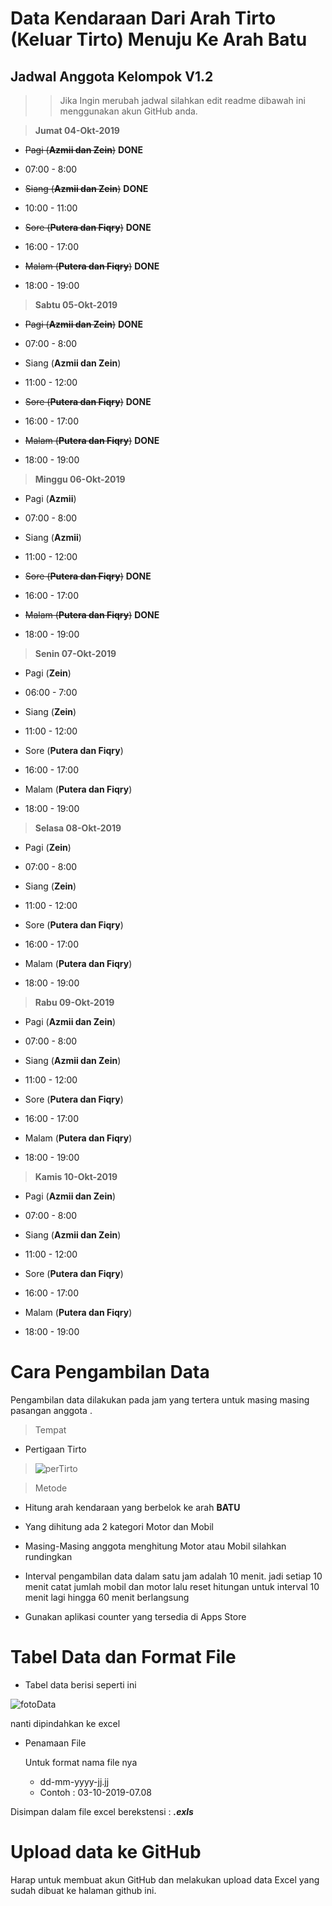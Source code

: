 # Data Kendaraan Dari Arah Tirto (Keluar Tirto) Menuju Ke Arah Batu

## Jadwal Anggota Kelompok V1.2

>> Jika Ingin merubah jadwal silahkan edit readme dibawah ini menggunakan akun GitHub anda.

> **Jumat 04-Okt-2019**

* ~~Pagi (**Azmii dan Zein**)~~ __**DONE**__
 * 07:00 - 8:00

* ~~Siang (**Azmii dan Zein**)~~ **DONE**
 * 10:00 - 11:00

* ~~Sore (**Putera dan Fiqry**)~~ **DONE**
 * 16:00 - 17:00

* ~~Malam (**Putera dan Fiqry**)~~ **DONE**
 * 18:00 - 19:00

 

> **Sabtu 05-Okt-2019**

* ~~Pagi (**Azmii dan Zein**)~~ **DONE**
 * 07:00 - 8:00

* Siang (**Azmii dan Zein**)
 * 11:00 - 12:00

* ~~Sore (**Putera dan Fiqry**)~~ **DONE**
 * 16:00 - 17:00 

* ~~Malam (**Putera dan Fiqry**)~~ **DONE**
 * 18:00 - 19:00


> **Minggu 06-Okt-2019**

* Pagi (**Azmii**)
 * 07:00 - 8:00

* Siang (**Azmii**)
 * 11:00 - 12:00

* ~~Sore (**Putera dan Fiqry**)~~ **DONE**
 * 16:00 - 17:00 

* ~~Malam (**Putera dan Fiqry**)~~ **DONE**
 * 18:00 - 19:00
 
 > **Senin 07-Okt-2019**

* Pagi (**Zein**)
 * 06:00 - 7:00

* Siang (**Zein**)
 * 11:00 - 12:00

* Sore (**Putera dan Fiqry**)
 * 16:00 - 17:00 

* Malam (**Putera dan Fiqry**)
 * 18:00 - 19:00
 
  > **Selasa 08-Okt-2019**

* Pagi (**Zein**)
 * 07:00 - 8:00

* Siang (**Zein**)
 * 11:00 - 12:00

* Sore (**Putera dan Fiqry**)
 * 16:00 - 17:00 

* Malam (**Putera dan Fiqry**)
 * 18:00 - 19:00

 > **Rabu 09-Okt-2019**

* Pagi (**Azmii dan Zein**)
 * 07:00 - 8:00

* Siang (**Azmii dan Zein**)
 * 11:00 - 12:00

* Sore (**Putera dan Fiqry**)
 * 16:00 - 17:00 

* Malam (**Putera dan Fiqry**)
 * 18:00 - 19:00
 
 > **Kamis 10-Okt-2019**

* Pagi (**Azmii dan Zein**)
 * 07:00 - 8:00

* Siang (**Azmii dan Zein**)
 * 11:00 - 12:00

* Sore (**Putera dan Fiqry**)
 * 16:00 - 17:00 

* Malam (**Putera dan Fiqry**)
 * 18:00 - 19:00
 
 
# Cara Pengambilan Data

Pengambilan data dilakukan pada jam yang tertera untuk masing masing pasangan anggota .

> Tempat

* Pertigaan Tirto

> ![perTirto](https://i.ibb.co/SQ3FTsr/U-je-B3-Wjwlqiw-Qzriy-VKy-Ec-PHHZud-Fg-Muz17-BQv-Jt9op-Zlxx-Fg-NVt3-Ix-Aae-Zsh-LDwvhtje-Nt3-BRDo-S-m-Wvq-Q7l4-Ok-BFVp-RAb0pqrt-po1h-WEG3n1-RXMZe-P7-Ef-Wsna9-PPxs-Ygxdc-Pq-Q01-ZNg-L3-U13fs-E2-Sw-KEk-Ri-Fo-Oy-Xfmizb-Qin8j-X-Lco-ZWRx-Gs-Au-V-CZDLlqc-Tg-T78l-SDC7-W15-SWGinw-Tmw-B9-TQp-Mpw-NEGl-Tan-I5-J1-Q5ea6-d-B2-WYn-Tz.jpg)


> Metode

* Hitung arah kendaraan yang berbelok ke arah **BATU**

* Yang dihitung ada 2 kategori Motor dan Mobil

* Masing-Masing anggota menghitung Motor atau Mobil silahkan rundingkan

* Interval pengambilan data dalam satu jam adalah 10 menit. jadi setiap 10 menit catat jumlah mobil dan motor lalu reset   hitungan untuk interval 10 menit lagi hingga 60 menit berlangsung

* Gunakan aplikasi counter yang tersedia di Apps Store 

# Tabel Data dan Format File

* Tabel data berisi seperti ini


![fotoData](https://i.ibb.co/0fkBZfv/Screenshot-from-2019-10-03-23-37-07.png)

nanti dipindahkan ke excel

* Penamaan File
  
  Untuk format nama file nya 
  

  * dd-mm-yyyy-jj.jj
  * Contoh : 03-10-2019-07.08

Disimpan dalam file excel berekstensi : _**.exls**_

# Upload data ke GitHub

Harap untuk membuat akun GitHub dan melakukan upload data Excel yang sudah dibuat ke halaman github ini.
